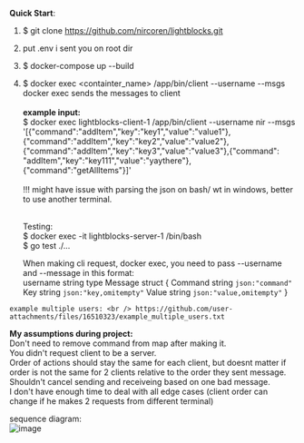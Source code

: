 <b>Quick Start</b>: <br />
   1. $ git clone https://github.com/nircoren/lightblocks.git <br />
   2. put .env i sent you on root dir <br />
   3. $ docker-compose up --build <br />
  4. $ docker exec <containter_name> /app/bin/client --username <username> --msgs <msgs> <br />
	docker exec sends the messages to client
<br/><br/>
        <b>example input:</b> <br/>
	$ docker exec lightblocks-client-1 /app/bin/client --username nir --msgs '[{"command":"addItem","key":"key1","value":"value1"},{"command":"addItem","key":"key2","value":"value2"},{"command":"addItem","key":"key3","value":"value3"},{"command": "addItem","key":"key111","value":"yaythere"},{"command":"getAllItems"}]'  <br /> <br />
  !!! might have issue with parsing the json on bash/ wt in windows, better to use another terminal. <br /> <br />
	
	 Testing:  <br />
	 $ docker exec -it lightblocks-server-1 /bin/bash <br />
	 $ go test ./...
	 <br />
  
	    When making cli request, docker exec,  you need to pass --username and --message in this format: <br />
	    username string
	    type Message struct {
	      Command string `json:"command"`
	      Key     string `json:"key,omitempty"`
	      Value   string `json:"value,omitempty"`
	    }

    example multiple users: <br /> https://github.com/user-attachments/files/16510323/example_multiple_users.txt


<b> My assumptions during project: </b> <br />
	Don't need to remove command from map after making it. <br />
	You didn't request client to be a server. <br />
	Order of actions should stay the same for each client, but doesnt matter if order is not the same for 2 clients relative to the order they sent message. <br />
	Shouldn't cancel sending and receiveing based on one bad message. <br />
 	I don't have enough time to deal with all edge cases (client order can change if he makes 2 requests from different terminal)

sequence diagram: <br />
![image](https://github.com/user-attachments/assets/6576bc41-03c6-4500-ba8e-e94ea800a2f6)
